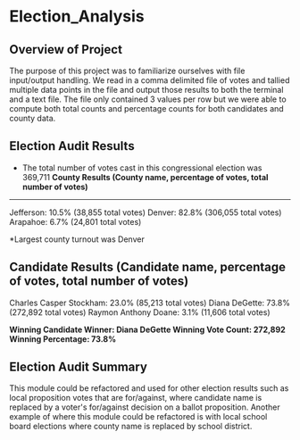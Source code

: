 # Election_Analysis

## Overview of Project
The purpose of this project was to familiarize ourselves with file input/output handling.  We read in a comma delimited file of votes and tallied multiple data points in the file
and output those results to both the terminal and a text file.  The file only contained 3 values per row but we were able to compute both total counts and percentage counts for both
candidates and county data.


## Election Audit Results
* The total number of votes cast in this congressional election was 369,711
**County Results (County name, percentage of votes, total number of votes)**
-----------------------------------------------------------------------
Jefferson: 10.5% (38,855 total votes)
Denver: 82.8% (306,055 total votes)
Arapahoe: 6.7% (24,801 total votes)

*Largest county turnout was Denver

**Candidate Results (Candidate name, percentage of votes, total number of votes)**
------------------------------------------------------------------------------
Charles Casper Stockham: 23.0% (85,213 total votes)
Diana DeGette: 73.8% (272,892 total votes)
Raymon Anthony Doane: 3.1% (11,606 total votes)

**Winning Candidate
Winner: Diana DeGette
Winning Vote Count: 272,892
Winning Percentage: 73.8%**

## Election Audit Summary
This module could be refactored and used for other election results such as local proposition votes that are for/against, 
where candidate name is replaced by a voter's for/against decision on a ballot proposition.  Another example of where this 
module could be refactored is with local school board elections where county name is replaced by school district.
